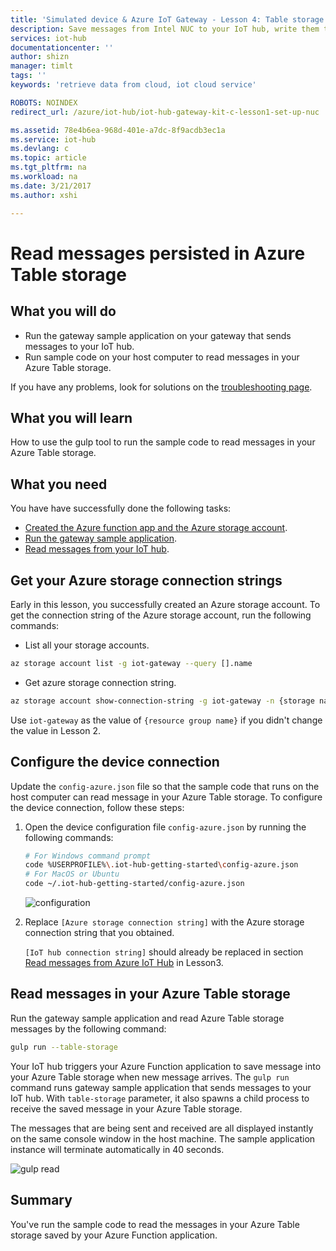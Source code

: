 ```yaml
---
title: 'Simulated device & Azure IoT Gateway - Lesson 4: Table storage | Microsoft Docs'
description: Save messages from Intel NUC to your IoT hub, write them to Azure Table storage and then read them from the cloud.
services: iot-hub
documentationcenter: ''
author: shizn
manager: timlt
tags: ''
keywords: 'retrieve data from cloud, iot cloud service'

ROBOTS: NOINDEX
redirect_url: /azure/iot-hub/iot-hub-gateway-kit-c-lesson1-set-up-nuc

ms.assetid: 78e4b6ea-968d-401e-a7dc-8f9acdb3ec1a
ms.service: iot-hub
ms.devlang: c
ms.topic: article
ms.tgt_pltfrm: na
ms.workload: na
ms.date: 3/21/2017
ms.author: xshi

---
```


# Read messages persisted in Azure Table storage

## What you will do

- Run the gateway sample application on your gateway that sends messages to your IoT hub.
- Run sample code on your host computer to read messages in your Azure Table storage.

If you have any problems, look for solutions on the [troubleshooting page](iot-hub-gateway-kit-c-sim-troubleshooting.md).

## What you will learn

How to use the gulp tool to run the sample code to read messages in your Azure Table storage.

## What you need

You have have successfully done the following tasks:

- [Created the Azure function app and the Azure storage account](iot-hub-gateway-kit-c-sim-lesson4-deploy-resource-manager-template.md).
- [Run the gateway sample application](iot-hub-gateway-kit-c-sim-lesson3-configure-simulated-device-app.md).
- [Read messages from your IoT hub](iot-hub-gateway-kit-c-sim-lesson3-read-messages-from-hub.md).

## Get your Azure storage connection strings

Early in this lesson, you successfully created an Azure storage account. To get the connection string of the Azure storage account, run the following commands:

* List all your storage accounts.

```bash
az storage account list -g iot-gateway --query [].name
```

* Get azure storage connection string.

```bash
az storage account show-connection-string -g iot-gateway -n {storage name}
```

Use `iot-gateway` as the value of `{resource group name}` if you didn't change the value in Lesson 2.

## Configure the device connection

Update the `config-azure.json` file so that the sample code that runs on the host computer can read message in your Azure Table storage. To configure the device connection, follow these steps:

1. Open the device configuration file `config-azure.json` by running the following commands:

   ```bash
   # For Windows command prompt
   code %USERPROFILE%\.iot-hub-getting-started\config-azure.json
   # For MacOS or Ubuntu
   code ~/.iot-hub-getting-started/config-azure.json
   ```

   ![configuration](media/iot-hub-gateway-kit-lessons/lesson4/config_azure.png)

2. Replace `[Azure storage connection string]` with the Azure storage connection string that you obtained.

   `[IoT hub connection string]` should already be replaced in section [Read messages from Azure IoT Hub](iot-hub-gateway-kit-c-sim-lesson3-read-messages-from-hub.md) in Lesson3.

## Read messages in your Azure Table storage

Run the gateway sample application and read Azure Table storage messages by the following command:

```bash
gulp run --table-storage
```

Your IoT hub triggers your Azure Function application to save message into your Azure Table storage when new message arrives.
The `gulp run` command runs gateway sample application that sends messages to your IoT hub. With `table-storage` parameter, it also spawns a child process to receive the saved message in your Azure Table storage.

The messages that are being sent and received are all displayed instantly on the same console window in the host machine. The sample application instance will terminate automatically in 40 seconds.

   ![gulp read](media/iot-hub-gateway-kit-lessons/lesson4/gulp_run_read_table_simudev.png)


## Summary

You've run the sample code to read the messages in your Azure Table storage saved by your Azure Function application.
